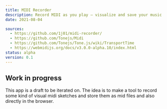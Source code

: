 ```yaml
---
title: MIDI Recorder
description: Record MIDI as you play – visualize and save your music
date: 2021-08-04

sources:
  - https://github.com/1j01/midi-recorder/
  - https://github.com/Tonejs/Midi
  - https://github.com/Tonejs/Tone.js/wiki/TransportTime
  - https://webmidijs.org/docs/v3.0.0-alpha.10/index.html
status: alpha
version: 0.1
---
```


<script setup>
import midiRecorder from './recorder.vue'
</script>

<client-only>
  <midi-recorder />
</client-only>

## Work in progress

This app is a draft to be iterated on. The idea is to make a tool to record some kind of visual midi sketches and store them as mid files and also directly in the browser.
